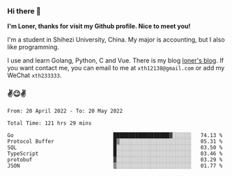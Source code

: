 ### Hi there 👋️

**I'm Loner, thanks for visit my Github profile. Nice to meet you!**

I'm a student in Shihezi University, China. My major is accounting, but I also like programming.

I use and learn Golang, Python, C and Vue. There is my blog [loner's blog](https://www.loner1024.top).  If you want contact me, you can email to me at `xth12138@gmail.com` or add my WeChat `xth233333`.

### ✌️😉✌️

<!--START_SECTION:waka-->

```text
From: 20 April 2022 - To: 20 May 2022

Total Time: 121 hrs 29 mins

Go                                ██████████████████▓░░░░░░   74.13 %
Protocol Buffer                   █▒░░░░░░░░░░░░░░░░░░░░░░░   05.31 %
SQL                               █░░░░░░░░░░░░░░░░░░░░░░░░   03.50 %
TypeScript                        █░░░░░░░░░░░░░░░░░░░░░░░░   03.46 %
protobuf                          ▓░░░░░░░░░░░░░░░░░░░░░░░░   03.29 %
JSON                              ▒░░░░░░░░░░░░░░░░░░░░░░░░   01.77 %
```

<!--END_SECTION:waka-->



